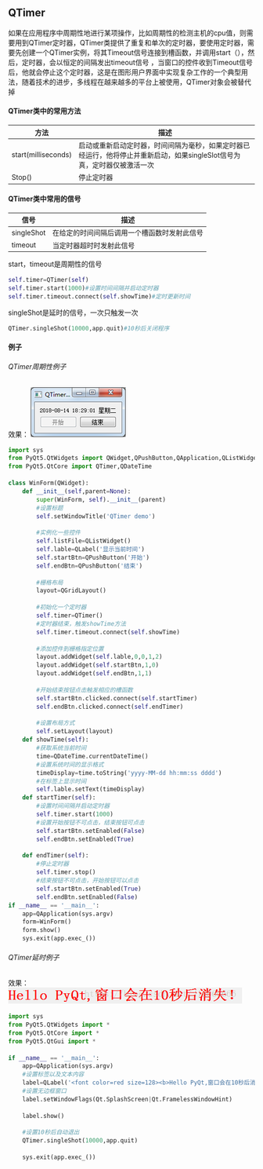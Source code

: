 ## QTimer
如果在应用程序中周期性地进行某项操作，比如周期性的检测主机的cpu值，则需要用到QTimer定时器，QTimer类提供了重复和单次的定时器，要使用定时器，需要先创建一个QTimer实例，将其Timeout信号连接到槽函数，并调用start（），然后，定时器，会以恒定的间隔发出timeout信号 ，当窗口的控件收到Timeout信号后，他就会停止这个定时器，这是在图形用户界面中实现复杂工作的一个典型用法，随着技术的进步，多线程在越来越多的平台上被使用，QTimer对象会被替代掉

#### QTimer类中的常用方法
| 方法                | 描述                                                                                                                     |
| ------------------- | ------------------------------------------------------------------------------------------------------------------------ |
| start(milliseconds) | 启动或重新启动定时器，时间间隔为毫秒，如果定时器已经运行，他将停止并重新启动，如果singleSlot信号为真，定时器仅被激活一次 |
| Stop()              | 停止定时器                                                                                                               |

#### QTimer类中常用的信号
| 信号       | 描述                                         |
| ---------- | -------------------------------------------- |
| singleShot | 在给定的时间间隔后调用一个槽函数时发射此信号 |
| timeout    | 当定时器超时时发射此信号                     |

start，timeout是周期性的信号
```python
self.timer=QTimer(self)
self.timer.start(1000)#设置时间间隔并启动定时器
self.timer.timeout.connect(self.showTime)#定时更新时间
```
singleShot是延时的信号，一次只触发一次
```python
QTimer.singleShot(10000,app.quit)#10秒后关闭程序
```

#### 例子
###### QTimer周期性例子
效果：
![](assets/markdown-img-paste-20190313222828509.png)
```python
import sys
from PyQt5.QtWidgets import QWidget,QPushButton,QApplication,QListWidget,QGridLayout,QLabel
from PyQt5.QtCore import QTimer,QDateTime

class WinForm(QWidget):
    def __init__(self,parent=None):
        super(WinForm, self).__init__(parent)
        #设置标题
        self.setWindowTitle('QTimer demo')

        #实例化一些控件
        self.listFile=QListWidget()
        self.lable=QLabel('显示当前时间')
        self.startBtn=QPushButton('开始')
        self.endBtn=QPushButton('结束')

        #栅格布局
        layout=QGridLayout()

        #初始化一个定时器
        self.timer=QTimer()
        #定时器结束，触发showTime方法
        self.timer.timeout.connect(self.showTime)

        #添加控件到栅格指定位置
        layout.addWidget(self.lable,0,0,1,2)
        layout.addWidget(self.startBtn,1,0)
        layout.addWidget(self.endBtn,1,1)

        #开始结束按钮点击触发相应的槽函数
        self.startBtn.clicked.connect(self.startTimer)
        self.endBtn.clicked.connect(self.endTimer)

        #设置布局方式
        self.setLayout(layout)
    def showTime(self):
        #获取系统当前时间
        time=QDateTime.currentDateTime()
        #设置系统时间的显示格式
        timeDisplay=time.toString('yyyy-MM-dd hh:mm:ss dddd')
        #在标签上显示时间
        self.lable.setText(timeDisplay)
    def startTimer(self):
        #设置时间间隔并启动定时器
        self.timer.start(1000)
        #设置开始按钮不可点击，结束按钮可点击
        self.startBtn.setEnabled(False)
        self.endBtn.setEnabled(True)

    def endTimer(self):
        #停止定时器
        self.timer.stop()
        #结束按钮不可点击，开始按钮可以点击
        self.startBtn.setEnabled(True)
        self.endBtn.setEnabled(False)
if __name__ == '__main__':
    app=QApplication(sys.argv)
    form=WinForm()
    form.show()
    sys.exit(app.exec_())
```

###### QTimer延时例子
效果：
![](assets/markdown-img-paste-20190313223041350.png)
```python
import sys
from PyQt5.QtWidgets import *
from PyQt5.QtCore import *
from PyQt5.QtGui import *

if __name__ == '__main__':
    app=QApplication(sys.argv)
    #设置标签以及文本内容
    label=QLabel('<font color=red size=128><b>Hello PyQt,窗口会在10秒后消失！</b></font>')
    #设置无边框窗口
    label.setWindowFlags(Qt.SplashScreen|Qt.FramelessWindowHint)

    label.show()

    #设置10秒后自动退出
    QTimer.singleShot(10000,app.quit)

    sys.exit(app.exec_())
```